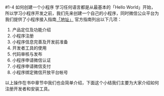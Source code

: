 #1-4 如何创建一个小程序
学习任何语言都是从最基本的「Hello World」开始，所以学习小程序开发之前，我们先来创建一个自己的小程序，同时微信公众平台为我们提供了小程序接入指南[「地址」](https://mp.weixin.qq.com/debug/wxadoc/introduction/index.html?t=2017117) 官方指南列出以下几项：
 1. 产品定位及功能介绍
 2. 小程序注册
 3. 小程序信息完善及开发前准备
 4. 开发者工具的使用
 5. 代码审核与发布
 6. 小程序申请微信认证
 7. 小程序申请微信支付
 8. 小程序绑定微信开放平台帐号
 
以上操作在书中章节中我们也会简单介绍，下面这个小结我们主要为大家介绍如何注册开发者和安装工具。